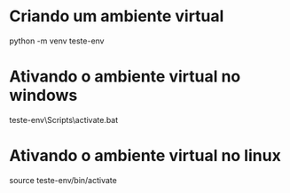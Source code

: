 # Criando um ambiente virtual
python -m venv teste-env

# Ativando o ambiente virtual no windows
teste-env\Scripts\activate.bat

# Ativando o ambiente virtual no linux
source teste-env/bin/activate